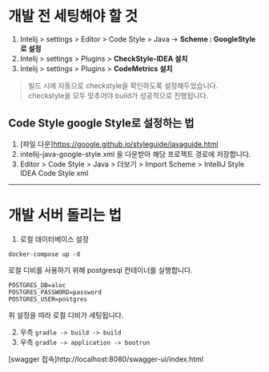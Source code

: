 # 개발 전 세팅해야 할 것
1. Intelij > settings > Editor > Code Style > Java -> **Scheme : GoogleStyle로 설정**
2. Intelij > settings > Plugins > **CheckStyle-IDEA 설치**
3. Intelij > settings > Plugins > **CodeMetrics 설치**

> 빌드 시에 자동으로 checkstyle을 확인하도록 설정해두었습니다. <br>
> checkstyle을 모두 맞추어야 build가 성공적으로 진행됩니다.


## Code Style google Style로 설정하는 법 
1. [파일 다운]https://google.github.io/styleguide/javaguide.html
2. intellij-java-google-style.xml 을 다운받아 해당 프로젝트 경로에 저장합니다.
3. Editor > Code Style > Java > 더보기 > Import Scheme > IntelliJ Style IDEA Code Style xml

---
# 개발 서버 돌리는 법
1. 로컬 데이터베이스 설정

```docker-compose up -d ```

로컬 디비를 사용하기 위해 postgresql 컨테이너를 실행합니다.
```
POSTGRES_DB=aloc
POSTGRES_PASSWORD=password
POSTGRES_USER=postgres
```
위 설정을 따라 로컬 디비가 세팅됩니다.

2. 우측 `gradle -> build -> build`
3. 우측 `gradle -> application -> bootrun`

[swagger 접속]http://localhost:8080/swagger-ui/index.html
